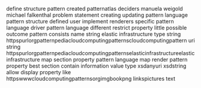 define structure pattern created patternatlas deciders manuela weigold michael falkenthal problem statement creating updating pattern language pattern structure defined user implement renderers specific pattern language driver pattern language different restrict property little possible outcome pattern consists name string elastic infrastructure type string httpspurlorgpatternpediacloudcomputingpatternscloudcomputingpattern uri string httpspurlorgpatternpediacloudcomputingpatternselasticinfrastructureelasticinfrastructure map section property pattern language map render pattern property best section contain information value type xsdanyuri xsdstring allow display property like httpswwwcloudcomputingpatternsorgimgbookpng linkspictures text